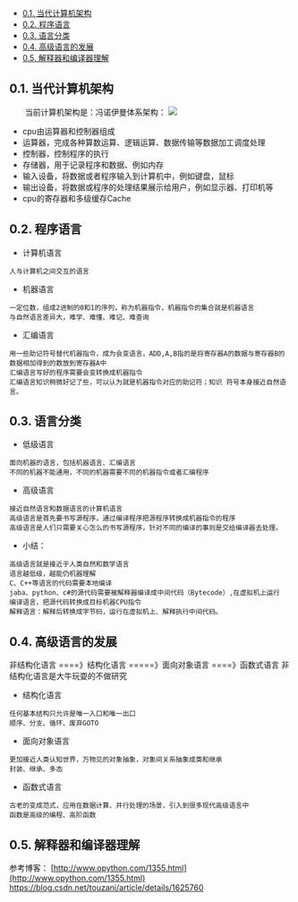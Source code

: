 
- [0.1. 当代计算机架构](#01-当代计算机架构)
- [0.2. 程序语言](#02-程序语言)
- [0.3. 语言分类](#03-语言分类)
- [0.4. 高级语言的发展](#04-高级语言的发展)
- [0.5. 解释器和编译器理解](#05-解释器和编译器理解)

## 0.1. 当代计算机架构

&ensp;&ensp;&ensp;&ensp;当前计算机架构是：冯诺伊曼体系架构：
![](http://pic.baike.soso.com/ugc/baikepic2/7377/20160729212409-580953149.jpg/800)
* cpu由运算器和控制器组成
* 运算器，完成各种算数运算、逻辑运算、数据传输等数据加工调度处理
* 控制器，控制程序的执行
* 存储器，用于记录程序和数据、例如内存
* 输入设备，将数据或者程序输入到计算机中，例如键盘，鼠标
* 输出设备，将数据或程序的处理结果展示给用户，例如显示器、打印机等
* cpu的寄存器和多级缓存Cache
## 0.2. 程序语言
* 计算机语言
```
人与计算机之间交互的语言
```
* 机器语言
```
一定位数，组成2进制的0和1的序列，称为机器指令，机器指令的集合就是机器语言
与自然语言差异大，难学、难懂、难记、难查询
```
* 汇编语言
```
用一些助记符号替代机器指令，成为会变语言，ADD,A,B指的是将寄存器A的数据与寄存器B的数据相加得到的数放到寄存器A中
汇编语言写好的程序需要会变转换成机器指令
汇编语言知识稍微好记了些，可以认为就是机器指令对应的助记符；知识 符号本身接近自然语言。
```
## 0.3. 语言分类
* 低级语言
```
面向机器的语言，包括机器语言、汇编语言
不同的机器不能通用，不同的机器需要不同的机器指令或者汇编程序
```
* 高级语言
```
接近自然语言和数据语言的计算机语言
高级语言是首先要书写源程序，通过编译程序把源程序转换成机器指令的程序
高级语言是人们只需要关心怎么的书写源程序，针对不同的编译的事则是交给编译器去处理。
```
*  小结：
> 
```
高级语言就是接近于人类自然和数学语言
语言越低级，越能仍机器理解
C、C++等语言的代码需要本地编译
jaba、python、c#的源代码需要被解释器编译成中间代码（Bytecode）,在虚拟机上运行
编译语言，把源代码转换成目标机器CPU指令
解释语言：解释后转换成字节码，运行在虚拟机上、解释执行中间代码。
```

## 0.4. 高级语言的发展

非结构化语言 ====》结构化语言 =====》面向对象语言 ====》函数式语言
 非结构化语言是大牛玩耍的不做研究
* 结构化语言
```
任何基本结构只允许是唯一入口和唯一出口
顺序、分支、循环、废弃GOTO
```
* 面向对象语言
```
更加接近人类认知世界，万物见的对象抽象，对象间关系抽象成类和继承
封装、继承、多态
```
* 函数式语言
```
古老的变成范式，应用在数据计算、并行处理的场景，引入到很多现代高级语言中
函数是高级的编程、高阶函数
```

## 0.5. 解释器和编译器理解
参考博客： [http://www.opython.com/1355.html](http://www.opython.com/1355.html)
https://blog.csdn.net/touzani/article/details/1625760